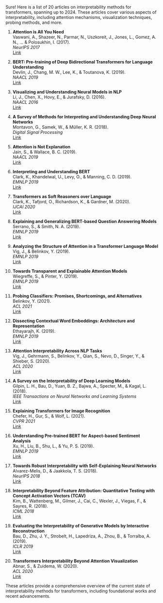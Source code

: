 Sure! Here is a list of 20 articles on interpretability methods for transformers, spanning up to 2024. These articles cover various aspects of interpretability, including attention mechanisms, visualization techniques, probing methods, and more.

1. **Attention is All You Need**  
   Vaswani, A., Shazeer, N., Parmar, N., Uszkoreit, J., Jones, L., Gomez, A. N., ... & Polosukhin, I. (2017).  
   *NeurIPS 2017*  
   [Link](https://arxiv.org/abs/1706.03762)

2. **BERT: Pre-training of Deep Bidirectional Transformers for Language Understanding**  
   Devlin, J., Chang, M. W., Lee, K., & Toutanova, K. (2019).  
   *NAACL 2019*  
   [Link](https://arxiv.org/abs/1810.04805)

3. **Visualizing and Understanding Neural Models in NLP**  
   Li, J., Chen, X., Hovy, E., & Jurafsky, D. (2016).  
   *NAACL 2016*  
   [Link](https://arxiv.org/abs/1506.01066)

4. **A Survey of Methods for Interpreting and Understanding Deep Neural Networks**  
   Montavon, G., Samek, W., & Müller, K. R. (2018).  
   *Digital Signal Processing*  
   [Link](https://arxiv.org/abs/1706.07979)

5. **Attention is Not Explanation**  
   Jain, S., & Wallace, B. C. (2019).  
   *NAACL 2019*  
   [Link](https://arxiv.org/abs/1902.10186)

6. **Interpreting and Understanding BERT**  
   Clark, K., Khandelwal, U., Levy, O., & Manning, C. D. (2019).  
   *EMNLP 2019*  
   [Link](https://arxiv.org/abs/1901.11504)

7. **Transformers as Soft Reasoners over Language**  
   Clark, K., Tafjord, O., Richardson, K., & Gardner, M. (2020).  
   *IJCAI 2020*  
   [Link](https://arxiv.org/abs/2002.05867)

8. **Explaining and Generalizing BERT-based Question Answering Models**  
   Serrano, S., & Smith, N. A. (2019).  
   *EMNLP 2019*  
   [Link](https://arxiv.org/abs/1909.06342)

9. **Analyzing the Structure of Attention in a Transformer Language Model**  
   Vig, J., & Belinkov, Y. (2019).  
   *EMNLP 2019*  
   [Link](https://arxiv.org/abs/1906.04284)

10. **Towards Transparent and Explainable Attention Models**  
    Wiegreffe, S., & Pinter, Y. (2019).  
    *EMNLP 2019*  
    [Link](https://arxiv.org/abs/1908.04626)

11. **Probing Classifiers: Promises, Shortcomings, and Alternatives**  
    Belinkov, Y. (2021).  
    *ACL 2021*  
    [Link](https://arxiv.org/abs/2102.12452)

12. **Dissecting Contextual Word Embeddings: Architecture and Representation**  
    Ethayarajh, K. (2019).  
    *EMNLP 2019*  
    [Link](https://arxiv.org/abs/1908.09211)

13. **Attention Interpretability Across NLP Tasks**  
    Vig, J., Gehrmann, S., Belinkov, Y., Qian, S., Nevo, D., Singer, Y., & Shieber, S. (2020).  
    *ACL 2020*  
    [Link](https://arxiv.org/abs/2004.11207)

14. **A Survey on the Interpretability of Deep Learning Models**  
    Gilpin, L. H., Bau, D., Yuan, B. Z., Bajwa, A., Specter, M., & Kagal, L. (2018).  
    *IEEE Transactions on Neural Networks and Learning Systems*  
    [Link](https://arxiv.org/abs/1806.00069)

15. **Explaining Transformers for Image Recognition**  
    Chefer, H., Gur, S., & Wolf, L. (2021).  
    *CVPR 2021*  
    [Link](https://arxiv.org/abs/2011.13972)

16. **Understanding Pre-trained BERT for Aspect-based Sentiment Analysis**  
    Xu, H., Liu, B., Shu, L., & Yu, P. S. (2019).  
    *EMNLP 2019*  
    [Link](https://arxiv.org/abs/1909.00451)

17. **Towards Robust Interpretability with Self-Explaining Neural Networks**  
    Alvarez-Melis, D., & Jaakkola, T. S. (2018).  
    *NeurIPS 2018*  
    [Link](https://arxiv.org/abs/1806.07538)

18. **Interpretability Beyond Feature Attribution: Quantitative Testing with Concept Activation Vectors (TCAV)**  
    Kim, B., Wattenberg, M., Gilmer, J., Cai, C., Wexler, J., Viegas, F., & Sayres, R. (2018).  
    *ICML 2018*  
    [Link](https://arxiv.org/abs/1711.11279)

19. **Evaluating the Interpretability of Generative Models by Interactive Reconstruction**  
    Bau, D., Zhu, J. Y., Strobelt, H., Lapedriza, A., Zhou, B., & Torralba, A. (2019).  
    *ICLR 2019*  
    [Link](https://arxiv.org/abs/1901.02522)

20. **Transformers Interpretability Beyond Attention Visualization**  
    Abnar, S., & Zuidema, W. (2020).  
    *ACL 2020*  
    [Link](https://arxiv.org/abs/2004.00505)

These articles provide a comprehensive overview of the current state of interpretability methods for transformers, including foundational works and recent advancements.